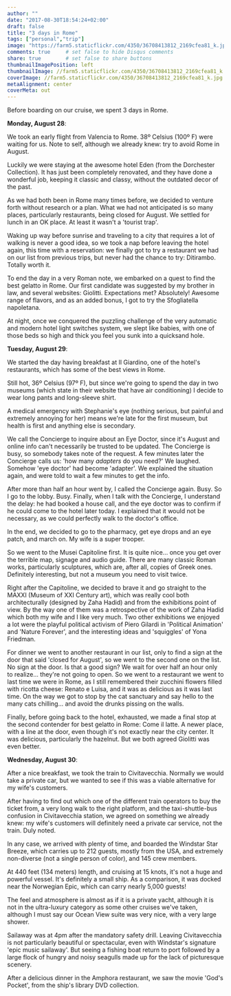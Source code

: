 ```yaml
---
author: ""
date: "2017-08-30T18:54:24+02:00"
draft: false
title: "3 days in Rome"
tags: ["personal","trip"]
image: "https://farm5.staticflickr.com/4350/36708413812_2169cfea81_k.jpg"
comments: true     # set false to hide Disqus comments
share: true        # set false to share buttons
thumbnailImagePosition: left
thumbnailImage: //farm5.staticflickr.com/4350/36708413812_2169cfea81_k.jpg
coverImage: //farm5.staticflickr.com/4350/36708413812_2169cfea81_k.jpg
metaAlignment: center
coverMeta: out
---
```


Before boarding on our cruise, we spent 3 days in Rome.

<!--more-->

**Monday, August 28**:

We took an early flight from Valencia to Rome. 38º Celsius (100º F) were waiting for us. Note to self, although we already knew: try to avoid Rome in August.

Luckily we were staying at the awesome hotel Eden (from the Dorchester Collection). It has just been completely renovated, and they have done a wonderful job, keeping it classic and classy, without the outdated decor of the past. 

As we had both been in Rome many times before, we decided to venture forth without research or a plan. What we had not anticipated is so many places, particularly restaurants, being closed for August. We settled for lunch in an OK place. At least it wasn't a 'tourist trap'.

Waking up way before sunrise and traveling to a city that requires a lot of walking is never a good idea, so we took a nap before leaving the hotel again, this time with a reservation: we finally got to try a restaurant we had on our list from previous trips, but never had the chance to try: Ditirambo. Totally worth it.

To end the day in a very Roman note, we embarked on a quest to find the best gelatto in Rome. Our first candidate was suggested by my brother in law, and several websites: Giolitti. Expectations met? Absolutely! Awesome range of flavors, and as an added bonus, I got to try the Sfogliatella napoletana.

At night, once we conquered the puzzling challenge of the very automatic and modern hotel light switches system, we slept like babies, with one of those beds so high and thick you feel you sunk into a quicksand hole.

<div id="flickrembed"></div><div style="position:absolute; top:-70px; display:block; text-align:center; z-index:-1;"></div><script src='https://flickrembed.com/embed_v2.js.php?source=flickr&layout=responsive&input=www.flickr.com/photos/jcortell/albums/72157685376054071&sort=5&by=album&theme=default&scale=fill&limit=100&skin=default&autoplay=true'></script>

**Tuesday, August 29**:

We started the day having breakfast at Il Giardino, one of the hotel's restaurants, which has some of the best views in Rome.

Still hot, 36º Celsius (97º F), but since we're going to spend the day in two museums (which state in their website that have air conditioning)  I decide to wear long pants and long-sleeve shirt.

A medical emergency with Stephanie's eye (nothing serious, but painful and extremely annoying for her) means we're late for the first museum, but health is first and anything else is secondary.

We call the Concierge to inquire about an Eye Doctor, since it's August and online info can't necessarily be trusted to be updated. The Concierge is busy, so somebody takes note of the request. A few minutes later the Concierge calls us: 'how many *adapters* do you need?' We laughed. Somehow 'eye doctor' had become 'adapter'. We explained the situation again, and were told to wait a few minutes to get the info.

After more than half an hour went by, I called the Concierge again. Busy. So I go to the lobby. Busy. Finally, when I talk with the Concierge, I understand the delay: he had booked a house call, and the eye doctor was to confirm if he could come to the hotel later today. I explained that it would not be necessary, as we could perfectly walk to the doctor's office.

In the end, we decided to go to the pharmacy, get eye drops and an eye patch, and march on. My wife is a super trooper.

So we went to the Musei Capitoline first. It is quite nice... once you get over the terrible map, signage and audio guide. There are many classic Roman works, particularly sculptures, which are, after all, copies of Greek ones. Definitely interesting, but not a museum you need to visit twice.

Right after the Capitoline, we decided to brave it and go straight to the MAXXI (Museum of XXI Century art), which was really cool both architecturally (designed by Zaha Hadid) and from the exhibitions point of view. By the way one of them was a retrospective of the work of Zaha Hadid which both my wife and I like very much. Two other exhibitions we enjoyed a lot were the playful political activism of Piero Gilardi in 'Political Animation' and 'Nature Forever', and the interesting ideas and 'squiggles' of Yona Friedman.

For dinner we went to another restaurant in our list, only to find a sign at the door that said 'closed for August', so we went to the second one on the list. No sign at the door. Is that a good sign? We wait for over half an hour only to realize... they're not going to open. So we went to a restaurant we went to last time we were in Rome, as I still remembered their zucchini flowers filled with ricotta cheese: Renato e Luisa, and it was as delicious as it was last time. On the way we got to stop by the cat sanctuary and say hello to the many cats chilling... and avoid the drunks pissing on the walls. 

Finally, before going back to the hotel, exhausted, we made a final stop at the second contender for best gelatto in Rome: Come il latte. A newer place, with a line at the door, even though it's not exactly near the city center. It was delicious, particularly the hazelnut. But we both agreed Giolitti was even better.

<div id="flickrembed"></div><div style="position:absolute; top:-70px; display:block; text-align:center; z-index:-1;"></div><script src='https://flickrembed.com/embed_v2.js.php?source=flickr&layout=responsive&input=www.flickr.com/photos/jcortell/albums/72157688302095905&sort=5&by=album&theme=default&scale=fill&limit=100&skin=default&autoplay=true'></script>

**Wednesday, August 30**:

After a nice breakfast, we took the train to Civitavecchia. Normally we would take a private car, but we wanted to see if this was a viable alternative for my wife's customers. 

After having to find out which one of the different train operators to buy the ticket from, a very long walk to the right platform, and the taxi-shuttle-bus confusion in Civitavecchia station, we agreed on something we already knew: my wife's customers will definitely need a private car service, not the train. Duly noted.

In any case, we arrived with plenty of time, and boarded the Windstar Star Breeze, which carries up to 212 guests, mostly from the USA, and extremely non-diverse (not a single person of color), and 145 crew members.

At 440 feet (134 meters) length, and cruising at 15 knots, it's not a huge and powerful vessel.  It's definitely a small ship. As a comparison, it was docked near the Norwegian Epic, which can carry nearly 5,000 guests!

The feel and atmosphere is almost as if it is a private yacht, although it is not in the ultra-luxury category as some other cruises we've taken, although I must say our Ocean View suite was very nice, with a very large shower.

Sailaway was at 4pm after the mandatory safety drill. Leaving Civitavecchia is not particularly beautiful or spectacular, even with Windstar's signature 'epic music sailaway'. But seeing a fishing boat return to port followed by a large flock of hungry and noisy seagulls made up for the lack of picturesque scenery.

After a delicious dinner in the Amphora restaurant, we saw the movie 'God's Pocket', from the ship's library DVD collection.

<div id="flickrembed"></div><div style="position:absolute; top:-70px; display:block; text-align:center; z-index:-1;">></div><script src='https://flickrembed.com/embed_v2.js.php?source=flickr&layout=responsive&input=www.flickr.com/photos/jcortell/sets/72157688615746695&sort=5&by=album&theme=default&scale=fill&limit=5&skin=default&autoplay=true'></script>